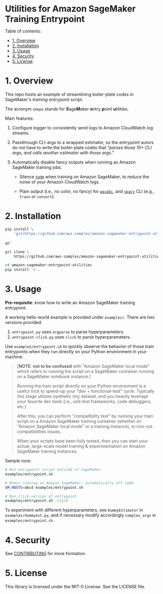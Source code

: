 <div style="font-size:200%;font-weight:bold">Utilities for Amazon SageMaker
Training Entrypoint</div>

Table of contents:

- [1. Overview](#1-overview)
- [2. Installation](#2-installation)
- [3. Usage](#3-usage)
- [4. Security](#4-security)
- [5. License](#5-license)

# 1. Overview

This repo hosts an example of streamlining boiler-plate codes in SageMaker's
*training* entrypoint script.

The acronym `smepu` stands for **S**age**M**aker **e**ntry **p**oint
**u**tilities.

Main features:

1. Configure logger to consistently send logs to Amazon CloudWatch log streams.

2. Passthrough CLI-args to a wrapped estimator, so the entrypoint autors do not
have to write the boiler-plate codes that *"parses those 10+ CLI args, and calls
another estimator with those args."*

3. Automatically disable fancy outputs when running as Amazon SageMaker training
jobs.
   - Silence [`tqdm`](https://tqdm.github.io/) when training on Amazon
   SageMaker, to reduce the noise of your Amazon CloudWatch logs.

   - Plain output (i.e., no color, no fancy) for
   [`wasabi`](https://github.com/ines/wasabi), and
   [`spacy`](https://github.com/explosion/spaCy) CLI (e.g., `train` or
   `convert`).

# 2. Installation

```bash
pip install \
    'git+https://github.com/aws-samples/amazon-sagemaker-entrypoint-utilities@master#egg=smepu'
```

or:

```bash
git clone \
    https://github.com/aws-samples/amazon-sagemaker-entrypoint-utilities.git

cd amazon-sagemaker-entrypoint-utilities
pip install -e .
```

# 3. Usage

**Pre-requisite**: know how to write an Amazon SageMaker training entrypoint.

A working hello-world example is provided under `examples/`. There are two
versions provided:

1. `entrypoint.py` uses `argparse` to parse hyperparameters.
2. `entrypoint-click.py` uses `click` to parse hyperparameters.

Use `examples/entrypoint.sh` to quickly observe the behavior of those train
entrypoints when they run directly on your Python environment in your machine.

> \[**NOTE**: **not to be confused** with "Amazon SageMaker local mode" which
> refers to running the script on a SageMaker container running on a SageMaker
> notebook instance.\]
>
> Running the train script directly on your Python environment is a useful trick
> to speed-up your "dev + functional-test" cycle. Typically this stage utilizes
> synthetic tiny dataset, and you heavily leverage your favorite dev tools
> (i.e., unit-test frameworks, code debuggers, etc.).
>
> After this, you can perform "compatibility test" by running your train script
> on a Amazon SageMaker training container (whether on "Amazon SageMaker local
> mode" or a training instance), to iron-out compatibilities issues.
>
> When your scripts have been fully tested, then you can start your actual,
> large-scale model training & experimentation on Amazon SageMaker training
> instances.

Sample runs:

```bash
# Run entrypoint script outside of SageMaker.
examples/entrypoint.sh

# Mimic running on Amazon SageMaker: automatically off tqdm.
SM_HOSTS=abcd examples/entrypoint.sh

# Run click-version of entrypoint
examples/entrypoint.sh -click
```

To experiment with different hyperparameters, see `DummyEstimator` in
`examples/dummyest.py`, and if necessary modify accordingly `complex_args` in
`examples/entrypoint.sh`.

# 4. Security

See [CONTRIBUTING](CONTRIBUTING.md#security-issue-notifications) for more
formation.

# 5. License

This library is licensed under the MIT-0 License. See the LICENSE file.

